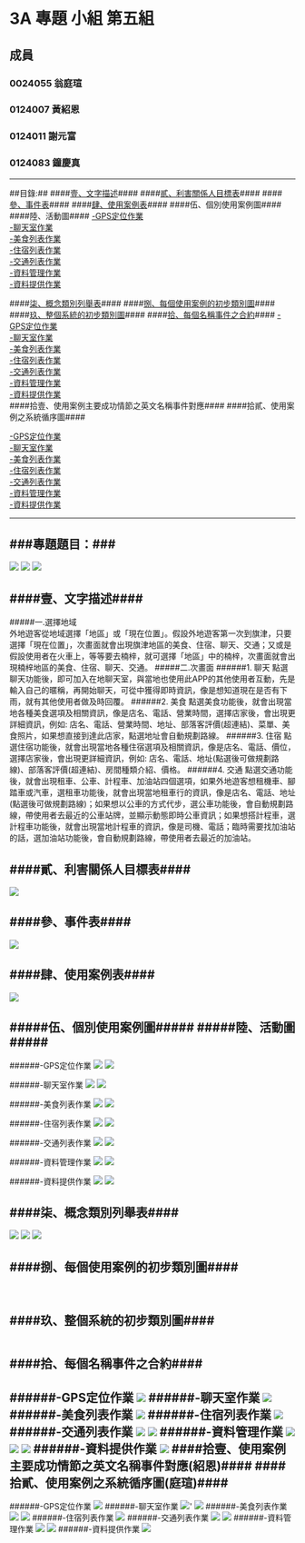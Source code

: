# 3A 專題 小組 第五組 #

## 成員 ##

### 0024055 翁庭瑄 ###

### 0124007 黃紹恩 ###

### 0124011 謝元富 ###

### 0124083 鐘慶真 ###

----------
##目錄:##
####[壹、文字描述](#1)####
####[貳、利害關係人目標表](#2)####
####[參、事件表](#3)####
####[肆、使用案例表](#4)####
####伍、個別使用案例圖####
####陸、活動圖####
  [-GPS定位作業](#5)<br>
  [-聊天室作業](#6)<br>
  [-美食列表作業](#7)<br>
  [-住宿列表作業](#8)<br>
  [-交通列表作業](#9)<br>
  [-資料管理作業](#10)<br>
  [-資料提供作業](#11)<br>
	   
####[柒、概念類別列舉表](#12)####
####[捌、每個使用案例的初步類別圖](#13)####
####[玖、整個系統的初步類別圖](#14)####
####[拾、每個名稱事件之合約](#15)####
  [-GPS定位作業](#23)<br>
  [-聊天室作業](#24)<br>
  [-美食列表作業](#25)<br>
  [-住宿列表作業](#26)<br>
  [-交通列表作業](#27)<br>
  [-資料管理作業](#28)<br>
  [-資料提供作業](#29)<br>
####拾壹、使用案例主要成功情節之英文名稱事件對應####
####拾貳、使用案例之系統循序圖####

  [-GPS定位作業](#16)<br>
  [-聊天室作業](#17)<br>
  [-美食列表作業](#18)<br>
  [-住宿列表作業](#19)<br>
  [-交通列表作業](#20)<br>
  [-資料管理作業](#21)<br>
  [-資料提供作業](#22)<br>
       
----------


###專題題目：###
----------
<img src="https://cloud.githubusercontent.com/assets/8717365/4809193/4458ae62-5ea9-11e4-8d3e-225af95daf61.jpg">

<img src="https://cloud.githubusercontent.com/assets/8717365/4809197/447b42ec-5ea9-11e4-813b-ccf631bed394.jpg">

<img src="https://cloud.githubusercontent.com/assets/8717365/4809198/44948af4-5ea9-11e4-8bcb-76977a1d3644.jpg">

####<a name ="1"/>壹、文字描述####
----------
#####一.選擇地域                                             
外地遊客從地域選擇「地區」或「現在位置」。假設外地遊客第一次到旗津，只要選擇「現在位置」，次畫面就會出現旗津地區的美食、住宿、聊天、交通；又或是假設使用者在火車上，等等要去楠梓，就可選擇「地區」中的楠梓，次畫面就會出現楠梓地區的美食、住宿、聊天、交通。
#####二.次畫面
######1. 聊天
點選聊天功能後，即可加入在地聊天室，與當地也使用此APP的其他使用者互動，先是輸入自己的暱稱，再開始聊天，可從中獲得即時資訊，像是想知道現在是否有下雨，就有其他使用者做及時回覆。
######2. 美食
點選美食功能後，就會出現當地各種美食選項及相關資訊，像是店名、電話、營業時間，選擇店家後，會出現更詳細資訊，例如: 店名、電話、營業時間、地址、部落客評價(超連結)、菜單、美食照片，如果想直接到達此店家，點選地址會自動規劃路線。
######3. 住宿
點選住宿功能後，就會出現當地各種住宿選項及相關資訊，像是店名、電話、價位，選擇店家後，會出現更詳細資訊，例如: 店名、電話、地址(點選後可做規劃路線)、部落客評價(超連結)、房間種類介紹、價格。
######4. 交通
點選交通功能後，就會出現租車、公車、計程車、加油站四個選項，如果外地遊客想租機車、腳踏車或汽車，選租車功能後，就會出現當地租車行的資訊，像是店名、電話、地址(點選後可做規劃路線)；如果想以公車的方式代步，選公車功能後，會自動規劃路線，帶使用者去最近的公車站牌，並顯示動態即時公車資訊；如果想搭計程車，選計程車功能後，就會出現當地計程車的資訊，像是司機、電話；臨時需要找加油站的話，選加油站功能後，會自動規劃路線，帶使用者去最近的加油站。

 
####<a name ="2"/>貳、利害關係人目標表####
----------
<img src="https://cloud.githubusercontent.com/assets/8717365/4809191/44450c68-5ea9-11e4-95c3-78c814f58f47.jpg">

####<a name ="3"/>參、事件表####
----------
<img src="https://cloud.githubusercontent.com/assets/8717365/4809192/44554308-5ea9-11e4-895c-0767079f15c7.jpg">

####<a name ="4"/>肆、使用案例表####
----------
<img src="https://fbcdn-sphotos-h-a.akamaihd.net/hphotos-ak-xpf1/v/t34.0-12/10743380_681104028652823_91735285_n.jpg?oh=00f2b8e2bb774e25b1286f11fc7fdb7e&oe=5449532D&__gda__=1414077104_a8bec9c6576bfc85679f6e54e0766891">

#####伍、個別使用案例圖#####
#####陸、活動圖#####
----------
######<a name ="5"/>-GPS定位作業 
<img src="https://cloud.githubusercontent.com/assets/8717365/4809126/9b1df870-5ea8-11e4-8bcc-77b78e959f75.jpg">
<img src="https://cloud.githubusercontent.com/assets/8717365/4809244/d17b6fd2-5ea9-11e4-86cd-6d09fec6803c.jpg">

######<a name ="6"/>-聊天室作業
<img src="https://cloud.githubusercontent.com/assets/8717365/4809130/9ba5a72a-5ea8-11e4-8da8-8a5af0df2a00.jpg">
<img src="https://cloud.githubusercontent.com/assets/8717365/4809248/d1bb0c5a-5ea9-11e4-9265-80590bcb5509.jpg">

######<a name ="7"/>-美食列表作業
<img src="https://cloud.githubusercontent.com/assets/8717365/4809129/9b892e88-5ea8-11e4-8af3-1bf451095f1b.jpg">
<img src="https://cloud.githubusercontent.com/assets/8717365/4809247/d1aa8218-5ea9-11e4-9d4c-79a2c315ba37.jpg">

######<a name ="8"/>-住宿列表作業
<img src="https://cloud.githubusercontent.com/assets/8717365/4809128/9b5e4c86-5ea8-11e4-9f3f-3f5563ea3292.jpg">
<img src="https://cloud.githubusercontent.com/assets/8717365/4809246/d1a01774-5ea9-11e4-933a-6bae00e17ae0.jpg">

######<a name ="9"/>-交通列表作業
<img src="https://cloud.githubusercontent.com/assets/8717365/4809127/9b34cf8c-5ea8-11e4-9758-cd44c25d6809.jpg">
<img src="https://cloud.githubusercontent.com/assets/8717365/4809245/d18b1838-5ea9-11e4-8b3d-73ea9172bf9b.jpg">

######<a name ="10"/>-資料管理作業
<img src="https://cloud.githubusercontent.com/assets/8717365/4809132/9be0a596-5ea8-11e4-912c-a7225da221df.jpg">
<img src="https://cloud.githubusercontent.com/assets/8717365/4809250/d1e483a0-5ea9-11e4-901e-e929d94dc407.jpg">

######<a name ="11"/>-資料提供作業
<img src="https://cloud.githubusercontent.com/assets/8717365/4809131/9bca5700-5ea8-11e4-89aa-e3600b671a85.jpg">
<img src="https://cloud.githubusercontent.com/assets/8717365/4809249/d1d21b66-5ea9-11e4-9768-a2063e246db2.jpg">

####<a name ="12"/>柒、概念類別列舉表####
----------
<img src="https://cloud.githubusercontent.com/assets/8717365/4809194/445c1e08-5ea9-11e4-8d39-4ab232f3ecf6.jpg4">
<img src="https://cloud.githubusercontent.com/assets/8717365/4809196/44618ab4-5ea9-11e4-8c64-c4cd36f59878.jpg">
<img src="https://cloud.githubusercontent.com/assets/8717365/4809195/445c8a96-5ea9-11e4-9290-f321756845a8.jpg">
  
####<a name ="13"/>捌、每個使用案例的初步類別圖####
----------
<img src="">
<img src="">
<img src="">
<img src="">
<img src="">

####<a name ="14"/>玖、整個系統的初步類別圖####
----------
<img src="">

####<a name ="15"/>拾、每個名稱事件之合約####
<img src="">
<img src="">
<img src="">
<img src="">
<img src="">
<img src="">
----------
######<a name ="23"/>-GPS定位作業
<img src="https://fbcdn-sphotos-h-a.akamaihd.net/hphotos-ak-xfa1/v/t34.0-12/10744557_681104025319490_1006060938_n.jpg?oh=fff212c6f11613d01f186fc44f99d311&oe=5448FC58&__gda__=1414066683_89ae39c98da37f8f2dba5e4b2ef2dd16">
######<a name ="24"/>-聊天室作業
<img src="https://fbcdn-sphotos-h-a.akamaihd.net/hphotos-ak-xpa1/v/t34.0-12/10585020_681104075319485_422343056_n.jpg?oh=dda7849c475c6439760f0bc86ad0686d&oe=5449364C&__gda__=1414093907_a448badd1508487d1a2ae46d3950d28a">
######<a name ="25"/>-美食列表作業
<img src="https://fbcdn-sphotos-h-a.akamaihd.net/hphotos-ak-xpa1/v/t34.0-12/10726579_681104055319487_290625577_n.jpg?oh=353be96b4773f3fc8746274480821c39&oe=54492656&__gda__=1414086537_a5f369506d9965ffb5e70b762cf8dea9">
######<a name ="26"/>-住宿列表作業
<img src="https://fbcdn-sphotos-h-a.akamaihd.net/hphotos-ak-xpa1/v/t34.0-12/10726350_681104061986153_1489577922_n.jpg?oh=0cbcf259761b63ed0e371d09e22e3b92&oe=54493191&__gda__=1414078449_1ac4248894ed8f2e841dfd30cb4ed2ef">
######<a name ="27"/>-交通列表作業
<img src="https://fbcdn-sphotos-h-a.akamaihd.net/hphotos-ak-xpf1/v/t34.0-12/10744683_681104065319486_490534513_n.jpg?oh=0520ce282deb931993596af47440dede&oe=5449326B&__gda__=1414147062_16ba9c2490bce3f9f4f0d3977189ad70">
<img src="https://fbcdn-sphotos-h-a.akamaihd.net/hphotos-ak-xpa1/v/t34.0-12/10726477_681106565319236_708377464_n.jpg?oh=5d8a73ab425d3042798725034f63a6a2&oe=5448EDE8&__gda__=1414092471_bddaecfe72a7d721c4234c37f8aaf6ad">
######<a name ="28"/>-資料管理作業
<img src="https://fbcdn-sphotos-h-a.akamaihd.net/hphotos-ak-xpf1/v/t34.0-12/10744643_681106568652569_1216294251_n.jpg?oh=3ae180219f2adde8b555d973746e5bc6&oe=544A307A&__gda__=1414085546_089873ef61eaa2bfbe0ea7a60dc4468c">
<img src="https://fbcdn-sphotos-h-a.akamaihd.net/hphotos-ak-xpa1/v/t34.0-12/10726200_681104071986152_998491156_n.jpg?oh=6b31a5ea1dbe2f87de0ef296f93f6fbf&oe=54495B3A&__gda__=1414085093_cb79c39c327edc37ccf990d2d57f71f8">
<img src="https://fbcdn-sphotos-h-a.akamaihd.net/hphotos-ak-xpf1/v/t34.0-12/10736025_681104088652817_756680999_n.jpg?oh=977b8cb3da8d58ed2d49cae9a2d1f009&oe=54490836&__gda__=1414143147_6de604d00959f52ce54fbd2c325f9ce5">
######<a name ="29"/>-資料提供作業
<img src="https://fbcdn-sphotos-h-a.akamaihd.net/hphotos-ak-xpa1/v/t34.0-12/10580514_681104091986150_358105352_n.jpg?oh=aeec1847a88c121c6400f11291960193&oe=544A376B&__gda__=1414147188_94d248572eb6cbe2aa381d15532cd115">
####拾壹、使用案例主要成功情節之英文名稱事件對應(紹恩)####
####拾貳、使用案例之系統循序圖(庭瑄)####
----------
######<a name ="16"/>-GPS定位作業
<img src="https://fbcdn-sphotos-h-a.akamaihd.net/hphotos-ak-xpf1/v/t34.0-12/10743504_681075751988984_1943271405_n.jpg?oh=e4827543e1d621cfb857ba27ba664436&oe=544969C0&__gda__=1414083536_97f3930c709c69b5745efca5c86c6567">
######<a name ="17"/>-聊天室作業
<img src="https://fbcdn-sphotos-h-a.akamaihd.net/hphotos-ak-xpf1/v/t34.0-12/10736008_681108438652382_566438802_n.jpg?oh=a91998ff0c1d282dc45ac96d17287756&oe=544A34C9&__gda__=1414084820_ed84d17f0c193a551aa05bb3828f280e">'
<img src="https://fbcdn-sphotos-h-a.akamaihd.net/hphotos-ak-xpf1/v/t34.0-12/10745063_681075721988987_1447011363_n.jpg?oh=fbbd6c7df358bbf2dd4423e9c5bd7fc6&oe=5449494B&__gda__=1414101019_b91ffbf69ecb375f5f561ff0555395ee">
######<a name ="18"/>-美食列表作業
<img src="https://fbcdn-sphotos-h-a.akamaihd.net/hphotos-ak-xfa1/v/t34.0-12/10735621_681075745322318_1776185561_n.jpg?oh=c234b35a792bcd2f8324c438c4ec0231&oe=54494237&__gda__=1414068500_799bf6cc20b46b4fd856a9aa73d56131">
<img src="https://fbcdn-sphotos-h-a.akamaihd.net/hphotos-ak-xpf1/v/t34.0-12/10735813_681075758655650_1096370796_n.jpg?oh=9cd862cf025552a864812414bb8ee0e6&oe=54492895&__gda__=1414070661_6b6ff95b30fe6109eeea610a137fed8c">
######<a name ="19"/>-住宿列表作業
<img src="https://fbcdn-sphotos-h-a.akamaihd.net/hphotos-ak-xpa1/v/t34.0-12/10728894_681075741988985_409420636_n.jpg?oh=c32bb9ed9877465739fa55c01a646f92&oe=54495E44&__gda__=1414099163_ed810ebff6f6dd2a658e2f7729f7923e">
######<a name ="20"/>-交通列表作業
<img src="https://fbcdn-sphotos-h-a.akamaihd.net/hphotos-ak-xfa1/v/t34.0-12/10721119_681075738655652_249373946_n.jpg?oh=c7f2a38b720719b59b87b22c4ce984a5&oe=5449315F&__gda__=1414074531_9fb0727592c872aaacc378b13903cb1a">
<img src="https://fbcdn-sphotos-h-a.akamaihd.net/hphotos-ak-xpa1/v/t34.0-12/10660899_681075728655653_842010138_n.jpg?oh=f417df76680845febc65a4338deaa0c3&oe=54491F56&__gda__=1414096201_18e9070bc1ed002b94ff89196f533179">
######<a name ="21"/>-資料管理作業
<img src="https://fbcdn-sphotos-h-a.akamaihd.net/hphotos-ak-xpf1/v/t34.0-12/10733579_681075748655651_1545434721_n.jpg?oh=57144eb8b8fa1908b9917f9ac49f6bb1&oe=54493409&__gda__=1414096857_d8e66dc7003c00a9287714a6b83526e1">
<img src="https://fbcdn-sphotos-h-a.akamaihd.net/hphotos-ak-xpf1/v/t34.0-12/10736140_681075761988983_1034094491_n.jpg?oh=fcd9b95de1fa783a74188830cc711cac&oe=54497784&__gda__=1414087956_215696211dc118943d440ed94f9f2849">
######<a name ="22"/>-資料提供作業
<img src="https://fbcdn-sphotos-h-a.akamaihd.net/hphotos-ak-xpf1/v/t34.0-12/10736061_681075725322320_1646086429_n.jpg?oh=1171b7a4cc37f0b5be94484ca59bf83f&oe=5449674B&__gda__=1414065691_e6f47c8b10e3872b34153a8934cb9150">
